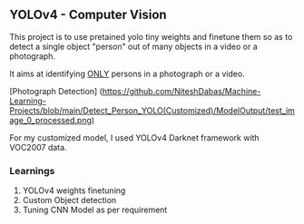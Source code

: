 ## YOLOv4 - Computer Vision<br/>

This project is to use pretained yolo tiny weights and finetune them so as to detect a single object "person" out of many objects in a video or a photograph.<br/>

It aims at identifying <ins>ONLY</ins> persons in a photograph or a video.<br/>

[Photograph Detection] (https://github.com/NiteshDabas/Machine-Learning-Projects/blob/main/Detect_Person_YOLO(Customized)/ModelOutput/test_image_0_processed.png)

For my customized model, I used YOLOv4 Darknet framework with VOC2007 data.<br/>


### Learnings<br/>
1. YOLOv4 weights finetuning<br/>
2. Custom Object detection<br/>
3. Tuning CNN Model as per requirement<br/>
